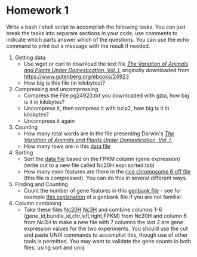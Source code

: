 Homework 1
==========

Write a bash / shell script to accomplish the following tasks.  You
can just break the tasks into separate sections in your code, use
comments to indicate which parts answer which of the questions. You
can use the echo command to print out a message with the result if
needed.

1. Getting data 
    + Use wget or curl to download the text file [_The Variation of Animals and Plants Under Domestication, Vol. I._](http://hyphaltip.github.io/GEN220_2015/data/pg24923.txt) originally downloaded from https://www.gutenberg.org/ebooks/24923
    + How big is this file (in kilobytes)?
2. Compressing and uncompressing
    + Compress the File pg24923.txt you downloaded with gzip, how big is it in kilobytes?
    + Uncompress it, then compress it with bzip2, how big is it in kilobytes?
    + Uncompress it again
2. Counting
    + How many total words are in the file presenting Darwin's [_The Variation of Animals and Plants Under Domestication, Vol. I._](http://hyphaltip.github.io/GEN220_2015/data/pg24923.txt)
    + How many rows are in this [data file](http://hyphaltip.github.io/GEN220_2015/data/Nc20H.expr.tab)
3. Sorting
    + Sort the [data file](http://hyphaltip.github.io/GEN220_2015/data/Nc20H.expr.tab) based on the FPKM column (gene expression) (write out to a new file called Nc20H.expr.sorted.tab)
    + How many exon features are there in the [rice chromosome 6 gff file](http://hyphaltip.github.io/GEN220_2015/data/rice_chr6.gff.gz) (this file is compressed). You can do this in several different ways.
1. Finding and Counting
    + Count the number of gene features in this [genbank file](http://hyphaltip.github.io/GEN220_2015/data/D_mel.63B12.gbk) - see for example [this explanation](http://www.ncbi.nlm.nih.gov/Sitemap/samplerecord.html) of a genbank file if you are not familiar.
1. Column combining
    + Take these files [Nc20H](http://hyphaltip.github.io/GEN220_2015/data/Nc20H.expr.tab) [Nc3H](http://hyphaltip.github.io/GEN220_2015/data/Nc3H.expr.tab) and combine columns 1-6 (gene_id,bundle_id,chr,left,right,FPKM) from Nc20H and column 6 from Nc3H to make a new file with 7 columns the last 2 are gene expression values for the two experiments.  You should use the cut and paste UNIX commands to accomplist this, though use of other tools is permitted.  You may want to validate the gene counts in both files, using sort and uniq
